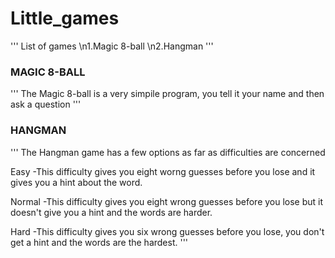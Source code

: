 # Little_games
'''
List of games
\n1.Magic 8-ball
\n2.Hangman
'''

###  MAGIC 8-BALL  ###
'''
The Magic 8-ball is a very simpile program, you tell it your name and then ask a question
'''
###  HANGMAN  ###
'''
The Hangman game has a few options as far as difficulties are concerned

Easy -This difficulty gives you eight worng guesses before you lose and it gives you a hint about the word.

Normal -This difficulty gives you eight wrong guesses before you lose but it doesn't give you a hint and the words are harder.

Hard -This difficulty gives you six wrong guesses before you lose, you don't get a hint and the words are the hardest.
'''
